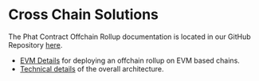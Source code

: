 # Cross Chain Solutions

The Phat Contract Offchain Rollup documentation is located in our GitHub Repository [here](https://github.com/Phala-Network/phat-offchain-rollup).

* [EVM Details](https://github.com/Phala-Network/phat-offchain-rollup/blob/main/EvmRollup.md) for deploying an offchain rollup on EVM based chains.
* [Technical details](https://github.com/Phala-Network/phat-offchain-rollup/blob/main/TechnicalDetails.md) of the overall architecture.
